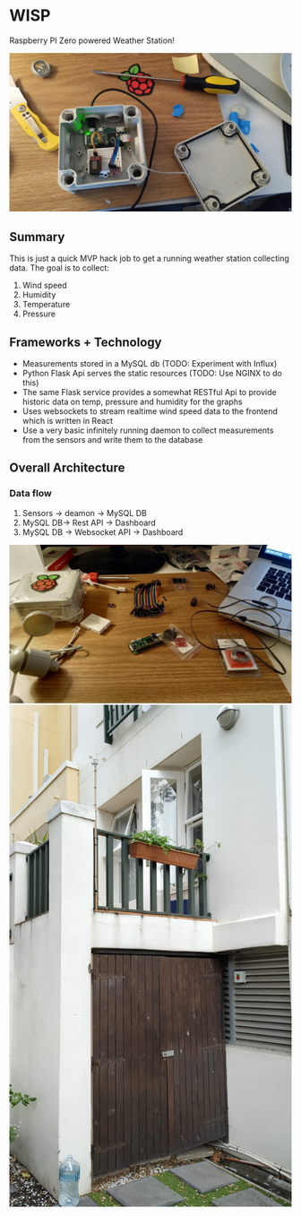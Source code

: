 # WISP
Raspberry PI Zero powered Weather Station! 

![alt text](https://github.com/FosterFromGloucester/wisp/blob/master/IMG_20190630_142630.jpg?raw=true)

## Summary
This is just a quick MVP hack job to get a running weather station collecting data. 
The goal is to collect:
1. Wind speed 
2. Humidity
3. Temperature 
4. Pressure

## Frameworks + Technology
* Measurements stored in a MySQL db (TODO: Experiment with Influx)
* Python Flask Api serves the static resources (TODO: Use NGINX to do this)
* The same Flask service provides a somewhat RESTful Api to provide historic data on temp, pressure and humidity for the graphs
* Uses websockets to stream realtime wind speed data to the frontend which is written in React
* Use a very basic infinitely running daemon to collect measurements from the sensors and write them to the database


## Overall Architecture

### Data flow

1. Sensors -> deamon -> MySQL DB 
2. MySQL DB-> Rest API -> Dashboard
3. MySQL DB -> Websocket API -> Dashboard

![alt text](https://github.com/FosterFromGloucester/wisp/blob/master/IMG_20190627_192537.jpg?raw=true)
![alt text](https://github.com/FosterFromGloucester/wisp/blob/master/IMG_20190630_162734.jpg?raw=true)
